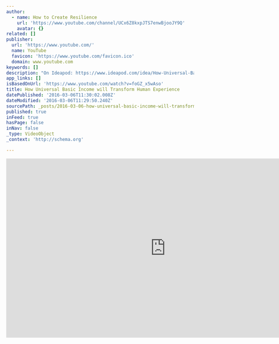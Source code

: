 ```yaml
---
author:
  - name: How to Create Resilience
    url: 'https://www.youtube.com/channel/UCx6Z8kxpJTS7enwBjooJY9Q'
    avatar: {}
related: []
publisher:
  url: 'https://www.youtube.com/'
  name: YouTube
  favicon: 'https://www.youtube.com/favicon.ico'
  domain: www.youtube.com
keywords: []
description: "On Ideapod: https://www.ideapod.com/idea/How-Universal-Basic-Income-will-Transform-Human-Experience/567bbc12474f1424128040f8 On Change.is: http://change.is/video/how-universal-basic-income-will-transform-human-experience Source: Jason Silva - IBM Insight 2015 - theCUBE - #ibminsight https://www.youtube.com/watch?v=7VgfcfQv_TE Alternate remix: Jason Silva on Maslow's Hierarchy of needs https://www.youtube.com/watch?v=dpseVLcNzqo Remixed by: How to Create Resilience (pseudonymous wonder junkie who works for the basic income revolution)"
app_links: []
isBasedOnUrl: 'https://www.youtube.com/watch?v=foGZ_x5wAso'
title: How Universal Basic Income will Transform Human Experience
datePublished: '2016-03-06T11:30:02.008Z'
dateModified: '2016-03-06T11:29:50.240Z'
sourcePath: _posts/2016-03-06-how-universal-basic-income-will-transform-human-experience.md
published: true
inFeed: true
hasPage: false
inNav: false
_type: VideoObject
_context: 'http://schema.org'

---
```

<iframe src="https://cdn.embedly.com/widgets/media.html?src=https%3A%2F%2Fwww.youtube.com%2Fembed%2FfoGZ_x5wAso%3Ffeature%3Doembed&amp;url=https%3A%2F%2Fwww.youtube.com%2Fwatch%3Fv%3DfoGZ_x5wAso&amp;image=https%3A%2F%2Fi.ytimg.com%2Fvi%2FfoGZ_x5wAso%2Fhqdefault.jpg&amp;key=b7d04c9b404c499eba89ee7072e1c4f7&amp;type=text%2Fhtml&amp;schema=youtube" width="854" height="480" scrolling="no" frameborder="0" allowfullscreen="allowfullscreen" style=""></iframe>